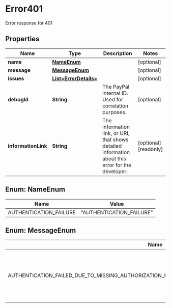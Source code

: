 

# Error401

Error response for 401

## Properties

| Name | Type | Description | Notes |
|------------ | ------------- | ------------- | -------------|
|**name** | [**NameEnum**](#NameEnum) |  |  [optional] |
|**message** | [**MessageEnum**](#MessageEnum) |  |  [optional] |
|**issues** | [**List&lt;ErrorDetails&gt;**](ErrorDetails.md) |  |  [optional] |
|**debugId** | **String** | The PayPal internal ID. Used for correlation purposes. |  [optional] |
|**informationLink** | **String** | The information link, or URI, that shows detailed information about this error for the developer. |  [optional] [readonly] |



## Enum: NameEnum

| Name | Value |
|---- | -----|
| AUTHENTICATION_FAILURE | &quot;AUTHENTICATION_FAILURE&quot; |



## Enum: MessageEnum

| Name | Value |
|---- | -----|
| AUTHENTICATION_FAILED_DUE_TO_MISSING_AUTHORIZATION_HEADER_OR_INVALID_AUTHENTICATION_CREDENTIALS_ | &quot;Authentication failed due to missing authorization header, or invalid authentication credentials.&quot; |



